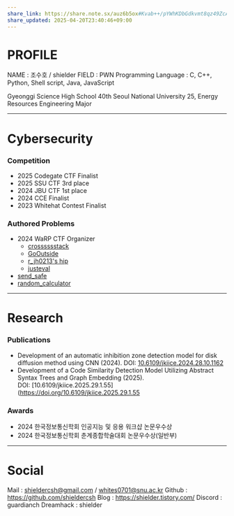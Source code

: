 ```yaml
---
share_link: https://share.note.sx/auz6b5ox#Kvab++/pYWhKDbGdkvmt8qz49ZcAkYvcP5W8JrnNULY
share_updated: 2025-04-20T23:40:46+09:00
---
```

# PROFILE

NAME : 조수호 / shielder
FIELD : PWN
Programming Language : C, C++, Python, Shell script, Java, JavaScript 

Gyeonggi Science High School 40th
Seoul National University 25, Energy Resources Engineering Major

---
# Cybersecurity

### Competition

- 2025 Codegate CTF Finalist
- 2025 SSU CTF 3rd place
- 2024 JBU CTF 1st place
- 2024 CCE Finalist
- 2023 Whitehat Contest Finalist

### Authored Problems

- 2024 WaRP CTF Organizer
	- [crosssssstack](https://dreamhack.io/wargame/challenges/1727)
	- [GoOutside](https://dreamhack.io/wargame/challenges/1729)
	- [r_jh0213's hip](https://dreamhack.io/wargame/challenges/1730)
	- [justeval](https://dreamhack.io/wargame/challenges/1732)
- [send_safe](https://dreamhack.io/wargame/challenges/1174)
- [random_calculator](https://dreamhack.io/wargame/challenges/1408)

---
# Research

### Publications

- Development of an automatic inhibition zone detection model for disk diffusion method using CNN (2024). DOI: [10.6109/jkiice.2024.28.10.1162](https://doi.org/10.6109/jkiice.2024.28.10.1162)
- Development of a Code Similarity Detection Model Utilizing Abstract Syntax Trees and Graph Embedding (2025). DOI: [10.6109/jkiice.2025.29.1.55](https://doi.org/10.6109/jkiice.2025.29.1.55
### Awards

- 2024 한국정보통신학회 인공지능 및 응용 워크샵 논문우수상
- 2024 한국정보통신학회 춘계종합학술대회 논문우수상(일반부)

---
# Social

Mail : shieldercsh@gmail.com / whites0701@snu.ac.kr
Github : https://github.com/shieldercsh
Blog : https://shielder.tistory.com/
Discord : guardianch
Dreamhack : shielder